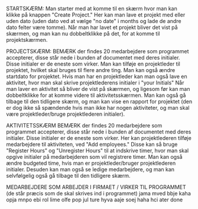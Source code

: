 STARTSKÆRM:
Man starter med at komme til en skærm hvor man kan klikke på knappen "Create Project."
Her kan man lave et projekt med eller uden dato (uden dato ved at vælge "no date" i months og lade de andre dato felter være tomme).
Når man har lavet et projekt bliver det vist på skærmen, og man kan nu dobbeltklikke på det, for at komme til projektskærmen.

PROJECTSKÆRM:
BEMÆRK der findes 20 medarbejdere som programmet accepterer, disse står nede i bunden af documentet med deres initialer.
Disse initialer er de eneste som virker.
Man kan tilføje en projektleder til projektet, hvilket skal bruges til flere andre ting.
Man kan også ændre startdato for projektet.
Hvis man har en projektleder kan man også lave en aktivitet, hvor man skal skrive projektlederens initialer i "your Initials"
Når man laver en aktivitet så bliver de vist på skærmen, og ligesom før kan man dobbeltklikke for at komme videre til aktivitetsskærmen.
Man kan også gå tilbage til den tidligere skærm, og man kan vise en rapport for projektet (den er dog ikke så spændende hvis man ikke har nogen aktiviteter, og man skal være projektleder/bruge projektlederen initialer).

AKTIVITETSSKÆRM
BEMÆRK der findes 20 medarbejdere som programmet accepterer, disse står nede i bunden af documentet med deres initialer.
Disse initialer er de eneste som virker.
Her kan projektlederen tilføje medarbejdere til aktiviteten, ved "Add employees."
Disse kan så bruge "Register Hours" og "Unregister Hours" til at indskrive timer, hvor man skal opgive initialer på medarbejderen som vil registrere timer.
Man kan også ændre budgeted time, hvis man er projektleder/bruger projektlederen initialer.
Desuden kan man også se ledige medarbejdere, og man kan selvfølgelig også gå tilbage til den tidligere skærm.



MEDARBEJDERE SOM ARBEJDER I FIRMAET / VIRKER TIL PROGRAMMET (de står præcis som de skal skrives ind i programmet)
jama
mved
bbje
kaha
opja
mnpo
ebi
rol
lime
olfe
pop
jul
ture
hyva
aaje
soej
haha
hci
ater
done
